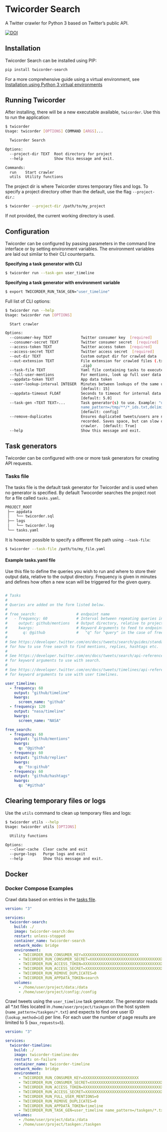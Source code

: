 # Twicorder Search
A Twitter crawler for Python 3 based on Twitter’s public API.

[![DOI](https://zenodo.org/badge/185946239.svg)](https://zenodo.org/badge/latestdoi/185946239)

## Installation
Twicorder Search can be installed using PIP:

```bash
pip install twicorder-search
```

For a more comprehensive guide using a virtual environment, see 
[Installation using Python 3 virtual environments](../main/INSTALL.md)

## Running Twicorder
After installing, there will be a new executable available, `twicorder`. Use this to run the 
application:
```bash
$ twicorder
Usage: twicorder [OPTIONS] COMMAND [ARGS]...

  Twicorder Search

Options:
  --project-dir TEXT  Root directory for project
  --help              Show this message and exit.

Commands:
  run    Start crawler
  utils  Utility functions

```

The project dir is where Twicorder stores temporary files and logs. To specify a project directory 
other than the default, use the flag `--project-dir`.:

```bash
$ twicorder --project-dir /path/to/my_project
```

If not provided, the current working directory is used.

## Configuration
Twicorder can be configured by passing parameters in the command line interface or by setting 
environment variables. The environment variables are laid out similar to their CLI counterparts.

**Specifying a task generator with CLI**
```bash
$ twicorder run --task-gen user_timeline 
```

**Specifying a task generator with environment variable**
```bash
$ export TWICORDER_RUN_TASK_GEN="user_timeline"
```

Full list of CLI options:

```bash
$ twicorder run --help
Usage: twicorder run [OPTIONS]

  Start crawler

Options:
  --consumer-key TEXT             Twitter consumer key  [required]
  --consumer-secret TEXT          Twitter consumer secret  [required]
  --access-token TEXT             Twitter access token  [required]
  --access-secret TEXT            Twitter access secret  [required]
  --out-dir TEXT                  Custom output dir for crawled data
  --out-extension TEXT            File extension for crawled files (.txt or
                                  .zip)
  --task-file TEXT                Yaml file containing tasks to execute
  --full-user-mentions            For mentions, look up full user data
  --appdata-token TEXT            App data token
  --user-lookup-interval INTEGER  Minutes between lookups of the same user
                                  [default: 15]
  --appdata-timeout FLOAT         Seconds to timeout for internal data store
                                  [default: 5.0]
  --task-gen <TEXT TEXT>...       Task generator(s) to use. Example: "user_id
                                  name_pattern=/tmp/**/*_ids.txt,delimiter=,"
                                  [default: config]
  --remove-duplicates             Ensures duplicated tweets/users are not
                                  recorded. Saves space, but can slow down the
                                  crawler.  [default: True]
  --help                          Show this message and exit.

```

## Task generators

Twicorder can be configured with one or more task generators for creating API requests. 

### Tasks file
The tasks file is the default task generator for Twicorder and is used when no generator is 
specified. By default Twocorder searches the project root for a file called `tasks.yaml`.

```bash
PROJECT_ROOT
 ├── appdata
 │   └── twicorder.sql
 ├── logs
 │   └── twicorder.log
 └── tasks.yaml
```

It is however possible to specify a different file path using `--task-file`:

```bash
$ twicorder --task-file /path/to/my_file.yaml
```

#### Example tasks.yaml file

Use this file to define the queries you wish to run and where to store their output data, relative 
to the output directory. Frequency is given in minutes and defines how often a new scan will be 
triggered for the given query.

```yaml

# Tasks
#
# Queries are added on the form listed below.
#
# free_search:                  # endpoint name
#   - frequency: 60             # Interval between repeating queries in minutes
#     output: github/mentions   # Output directory, relative to project directory
#     kwargs:                   # Keyword Arguments to feed to endpoint
#       q: @github              #   "q" for "query" in the case of free_search
#
# See https://developer.twitter.com/en/docs/tweets/search/guides/standard-operators
# for how to use free search to find mentions, replies, hashtags etc.
#
# See https://developer.twitter.com/en/docs/tweets/search/api-reference/get-search-tweets
# for keyword arguments to use with search.
#
# See https://developer.twitter.com/en/docs/tweets/timelines/api-reference/get-statuses-user_timeline
# for keyword arguments to use with user timelines.

user_timeline:
  - frequency: 60
    output: "github/timeline"
    kwargs:
      screen_name: "github"
  - frequency: 120
    output: "nasa/timeline"
    kwargs:
      screen_name: "NASA"

free_search:
  - frequency: 60
    output: "github/mentions"
    kwargs:
      q: "@github"
  - frequency: 60
    output: "github/replies"
    kwargs:
      q: "to:github"
  - frequency: 60
    output: "github/hashtags"
    kwargs:
      q: "#github"

```

## Clearing temporary files or logs

Use the `utils` command to clean up temporary files and logs:

```bash
$ twicorder utils --help
Usage: twicorder utils [OPTIONS]

  Utility functions

Options:
  --clear-cache  Clear cache and exit
  --purge-logs   Purge logs and exit
  --help         Show this message and exit.

```

## Docker

### Docker Compose Examples

Crawl data based on entries in the [tasks file](#tasks-file).

```yaml
version: "3"

services:
  twicorder-search:
    build: ./
    image: twicorder-search:dev
    restart: unless-stopped
    container_name: twicorder-search
    network_mode: bridge
    environment:
      - TWICORDER_RUN_CONSUMER_KEY=XXXXXXXXXXXXXXXXXXXXXXXXX
      - TWICORDER_RUN_CONSUMER_SECRET=XXXXXXXXXXXXXXXXXXXXXXXXXXXXXXXXXXXXXXXXXXXXXXXXXX
      - TWICORDER_RUN_ACCESS_TOKEN=XXXXXXXXXXXXXXXXXXXXXXXXXXXXXXXXXXXXXXXXXXXXXXXXXX
      - TWICORDER_RUN_ACCESS_SECRET=XXXXXXXXXXXXXXXXXXXXXXXXXXXXXXXXXXXXXXXXXXXXX
      - TWICORDER_RUN_REMOVE_DUPLICATES=0
      - TWICORDER_RUN_APPDATA_TOKEN=search
    volumes:
      - /home/user/project/data:/data
      - /home/user/project/config:/config
```

Crawl tweets using the `user_timeline` task generator. The generator reads all *.txt files located 
in `/home/user/project/taskgen` on the host system (`name_pattern=/taskgen/*.txt`) and expects to 
find one user ID (`lookup_method=id`) per line. For each user the number of page results are limited 
to 5 (`max_requests=5`).

```yaml
version: "3"

services:
  twicorder-timeline:
    build: ./
    image: twicorder-timeline:dev
    restart: on-failure
    container_name: twicorder-timeline
    network_mode: bridge
    environment:
      - TWICORDER_RUN_CONSUMER_KEY=XXXXXXXXXXXXXXXXXXXXXXXXX
      - TWICORDER_RUN_CONSUMER_SECRET=XXXXXXXXXXXXXXXXXXXXXXXXXXXXXXXXXXXXXXXXXXXXXXXXXX
      - TWICORDER_RUN_ACCESS_TOKEN=XXXXXXXXXXXXXXXXXXXXXXXXXXXXXXXXXXXXXXXXXXXXXXXXXX
      - TWICORDER_RUN_ACCESS_SECRET=XXXXXXXXXXXXXXXXXXXXXXXXXXXXXXXXXXXXXXXXXXXXX
      - TWICORDER_RUN_FULL_USER_MENTIONS=0
      - TWICORDER_RUN_REMOVE_DUPLICATES=0
      - TWICORDER_RUN_APPDATA_TOKEN=timeline
      - TWICORDER_RUN_TASK_GEN=user_timeline name_pattern=/taskgen/*.txt,lookup_method=id,max_requests=5
    volumes:
      - /home/user/project/data:/data
      - /home/user/project/taskgen:/taskgen
```
